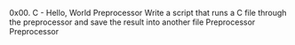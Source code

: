 0x00. C - Hello, World
Preprocessor
Write a script that runs a C file through the preprocessor and save the result into another file
Preprocessor
Preprocessor
